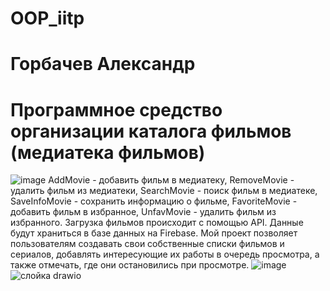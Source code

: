 # OOP_iitp
# Горбачев Александр
# Программное средство организации каталога фильмов (медиатека фильмов)
![image](https://github.com/Gorbachevvvv/OOP_iitp/assets/114992261/849f6688-c3c3-4f94-909c-6cc69c6a007d)
AddMovie - добавить фильм в медиатеку, RemoveMovie - удалить фильм из медиатеки, SearchMovie - поиск фильм в медиатеке, SaveInfoMovie - сохранить информацию о фильме, FavoriteMovie - добавить фильм в избранное, UnfavMovie - удалить фильм из избранного. Загрузка фильмов происходит с помощью API. Данные будут храниться в базе данных на Firebase.
Мой проект позволяет пользователям создавать свои собственные списки фильмов и сериалов, добавлять интересующие их работы в очередь просмотра, а также отмечать, где они остановились при просмотре.
![image](https://github.com/Gorbachevvvv/OOP_iitp/assets/114992261/e7fb56c3-0e8f-413b-b560-ce85e7fbc9a4)
![слойка drawio](https://github.com/Gorbachevvvv/OOP_iitp/assets/114992261/1946c99a-7b2e-4e52-9952-971d4983263b)
